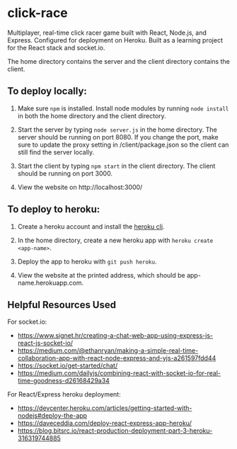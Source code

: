 # click-race

Multiplayer, real-time click racer game built with React, Node.js, and Express. Configured for deployment on Heroku. Built as a learning project for the React stack and socket.io.

The home directory contains the server and the client directory contains the client. 

## To deploy locally:

1) Make sure `npm` is installed. Install node modules by running `node install` in both the home directory and the client directory.

2) Start the server by typing `node server.js` in the home directory. The server should be running on port 8080. If you change the port, make sure to update the proxy setting in /client/package.json so the client can still find the server locally.

3) Start the client by typing `npm start` in the client directory. The client should be running on port 3000.

4) View the website on http://localhost:3000/

## To deploy to heroku:

1) Create a heroku account and install the [heroku cli](https://devcenter.heroku.com/articles/heroku-cli).

2) In the home directory, create a new heroku app with `heroku create <app-name>`.

3) Deploy the app to heroku with `git push heroku`.

4) View the website at the printed address, which should be app-name.herokuapp.com.

## Helpful Resources Used

For socket.io:
- https://www.signet.hr/creating-a-chat-web-app-using-express-js-react-js-socket-io/
- https://medium.com/@ethanryan/making-a-simple-real-time-collaboration-app-with-react-node-express-and-yjs-a261597fdd44
- https://socket.io/get-started/chat/
- https://medium.com/dailyjs/combining-react-with-socket-io-for-real-time-goodness-d26168429a34


For React/Express heroku deployment:
- https://devcenter.heroku.com/articles/getting-started-with-nodejs#deploy-the-app
- https://daveceddia.com/deploy-react-express-app-heroku/
- https://blog.bitsrc.io/react-production-deployment-part-3-heroku-316319744885
